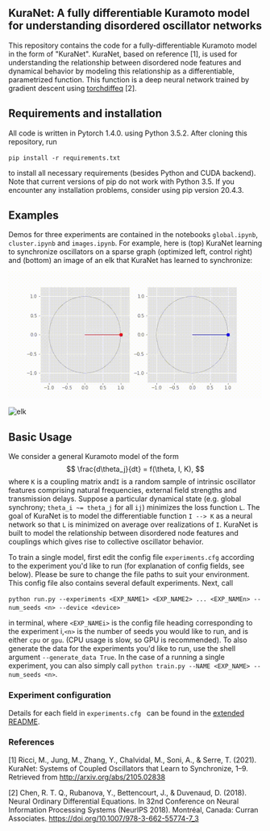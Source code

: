 ## KuraNet: A fully differentiable Kuramoto model for understanding disordered oscillator networks

This repository contains the code for a fully-differentiable Kuramoto model in the form of "KuraNet". KuraNet, based on reference [1], is used for understanding the relationship between disordered node features and dynamical behavior by modeling this relationship as a differentiable, parametrized function. This function is a deep neural network trained by gradient descent using [torchdiffeq](https://www.github.com/rtqichen/torchdiffeq "torchdiffeq") [2].

## Requirements and installation

All code is written in Pytorch 1.4.0. using Python 3.5.2. After cloning this repository, run

`pip install -r requirements.txt`

to install all necessary requirements (besides Python and CUDA backend). Note that current versions of pip do not work with Python 3.5. If you encounter any installation problems, consider using pip version 20.4.3. 

## Examples

Demos for three experiments are contained in the notebooks `global.ipynb`, `cluster.ipynb` and `images.ipynb`. For example, here is (top) KuraNet learning to synchronize oscillators on a sparse graph (optimized left, control right) and (bottom) an image of an elk that KuraNet has learned to synchronize:

![kuramoto](./kuramoto.gif)

![elk](./elk.gif)

## Basic Usage

We consider a general Kuramoto model of the form
$$
\frac{d\theta_j}{dt} = f(\theta, I, K),
$$
where `K` is a coupling matrix and`I` is a random sample of intrinsic oscillator features comprising natural frequencies, external field strengths and transmission delays. Suppose a particular dynamical state (e.g. global synchrony; `theta_i ~= theta_j` for all `ij`) minimizes the loss function `L`. The goal of KuraNet is to model the differentiable function `I --> K` as a neural network so that `L` is minimized on average over realizations of `I`. KuraNet is built to model the relationship between disordered node features and couplings which gives rise to collective oscillator behavior. 

To train a single model, first edit the config file `experiments.cfg` according to the experiment you'd like to run (for explanation of config fields, see below). Please be sure to change the file paths to suit your environment. This config file also contains several default experiments. Next, call

`python run.py --experiments <EXP_NAME1> <EXP_NAME2> ... <EXP_NAMEn> --num_seeds <n> --device <device>` 

in terminal, where `<EXP_NAMEi>` is the config file heading corresponding to the experiment i,`<n>` is the number of seeds you would like to run, and <device> is either `cpu` or `gpu`. (CPU usage is slow, so GPU is recommended). To also generate the data for the experiments you'd like to run, use the shell argument `--generate_data True`. In the case of a running a single experiment, you can also simply call `python train.py --NAME <EXP_NAME> --num_seeds <n>`.

### Experiment configuration

Details for each field in `experiments.cfg ` can be found in the [extended README](./extended_README.md). 

### References

[1]  Ricci, M., Jung, M., Zhang, Y., Chalvidal, M., Soni, A., & Serre, T. (2021). KuraNet: Systems of Coupled Oscillators that Learn to Synchronize, 1–9. Retrieved from http://arxiv.org/abs/2105.02838

[2]  Chen, R. T. Q., Rubanova, Y., Bettencourt, J., & Duvenaud, D. (2018). Neural Ordinary Differential Equations. In 32nd Conference on Neural Information Processing Systems (NeurIPS 2018). Montréal, Canada: Curran Associates. https://doi.org/10.1007/978-3-662-55774-7_3
